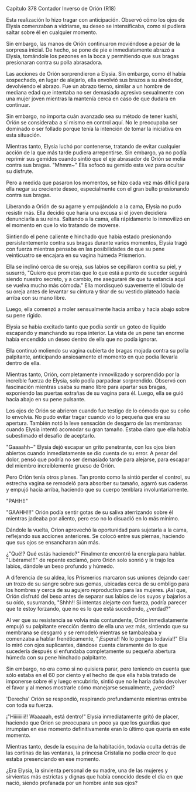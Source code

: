 
Capítulo 378 Contador Inverso de Orión (R18)

Esta realización lo hizo tragar con anticipación. Observó cómo los ojos de Elysia comenzaban a vidriarse, su deseo se intensificaba, como si pudiera saltar sobre él en cualquier momento.

Sin embargo, las manos de Orión continuaron moviéndose a pesar de la sorpresa inicial. De hecho, se pone de pie e inmediatamente abrazó a Elysia, tomándole los pezones en la boca y permitiendo que sus bragas presionaran contra su polla abrasadora.

Las acciones de Orión sorprendieron a Elysia. Sin embargo, como él había sospechado, en lugar de alejarlo, ella envolvió sus brazos a su alrededor, devolviendo el abrazo. Fue un abrazo tierno, similar a un hombre de mediana edad que intentaba no ser demasiado agresivo sexualmente con una mujer joven mientras la mantenía cerca en caso de que dudara en continuar.

Sin embargo, no importa cuán avanzado sea su método de tener kushi, Orión se consideraba a sí mismo en control aquí. No le preocupaba ser dominado o ser follado porque tenía la intención de tomar la iniciativa en esta situación.

Mientras tanto, Elysia luchó por contenerse, tratando de evitar cualquier acción de la que más tarde pudiera arrepentirse. Sin embargo, ya no podía reprimir sus gemidos cuando sintió que el eje abrasador de Orión se molía contra sus bragas. "Mhmm~" Ella sofocó su gemido esta vez para ocultar su disfrute.

Pero a medida que pasaron los momentos, se hizo cada vez más difícil para ella negar su creciente deseo, especialmente con el gran bulto presionando contra sus bragas.

Liberando a Orión de su agarre y empujándolo a la cama, Elysia no pudo resistir más. Ella decidió que haría una excusa si el joven decidiera denunciarla a su reina. Saltando a la cama, ella rápidamente lo inmovilizó en el momento en que lo vio tratando de moverse.

Sintiendo el pene caliente e hinchado que había estado presionando persistentemente contra sus bragas durante varios momentos, Elysia tragó con fuerza mientras pensaba en las posibilidades de que su pene veinticuatro se encajara en su vagina húmeda Prismerion.

Ella se inclinó cerca de su oreja, sus labios se cepillaron contra su piel, y susurró, "Quiero que prometas que lo que está a punto de suceder seguirá siendo nuestro secreto, y a cambio, me aseguraré de que tu estancia aquí se vuelva mucho más cómoda." Ella mordisqueó suavemente el lóbulo de su oreja antes de levantar su cintura y tirar de su vestido plateado hacia arriba con su mano libre.

Luego, ella comenzó a moler sensualmente hacia arriba y hacia abajo sobre su pene rígido.

Elysia se había excitado tanto que podía sentir un goteo de líquido escapando y manchando su ropa interior. La vista de un pene tan enorme había encendido un deseo dentro de ella que no podía ignorar.

Ella continuó moliendo su vagina cubierta de bragas mojada contra su polla palpitante, anticipando ansiosamente el momento en que podía llevarla dentro de ella.

Mientras tanto, Orión, completamente inmovilizado y sorprendido por la increíble fuerza de Elysia, solo podía parpadear sorprendido. Observó con fascinación mientras usaba su mano libre para apartar sus bragas, exponiendo las puertas extrañas de su vagina para él. Luego, ella se guió hacia abajo en su pene pulsante.

Los ojos de Orión se abrieron cuando fue testigo de lo cómodo que su coño lo envolvía. No pudo evitar tragar cuando vio lo pequeña que era su apertura. También notó la leve sensación de desgarro de las membranas cuando Elysia intentó acomodar su gran tamaño. Estaba claro que ella había subestimado el desafío de aceptarlo.

"Gaaaahh~" Elysia dejó escapar un grito penetrante, con los ojos bien abiertos cuando inmediatamente se dio cuenta de su error. A pesar del dolor, pensó que podría no ser demasiado tarde para alejarse, para escapar del miembro increíblemente grueso de Orión.

Pero Orión tenía otros planes. Tan pronto como la sintió perder el control, su estrecha vagina se remodeló para absorber su tamaño, agarró sus caderas y empujó hacia arriba, haciendo que su cuerpo temblara involuntariamente.

"PAHH!!"

"GAAHH!!!" Orión podía sentir gotas de su saliva aterrizando sobre él mientras jadeaba por aliento, pero eso no lo disuadió en lo más mínimo.

Dándole la vuelta, Orion aprovechó la oportunidad para sujetarla a la cama, reflejando sus acciones anteriores. Se colocó entre sus piernas, haciendo que sus ojos se ensancharan aún más.

¿"Qué!? Qué estás haciendo?" Finalmente encontró la energía para hablar. "Libérame!!!" de repente exclamó, pero Orión solo sonrió y le trajo los labios, dándole un beso profundo y húmedo.

A diferencia de su aldea, los Prismerios marcaron sus uniones dejando caer un trozo de su sangre sobre sus gemas, ubicadas cerca de su ombligo para los hombres y cerca de su agujero reproductivo para las mujeres. ¡Así que, Orión disfrutó del beso antes de separar sus labios de los suyos y bajarlos a su oído, susurrando, "Shhh!! Si intentas alejarte con fuerza, podría parecer que te estoy forzando, que no es lo que está sucediendo, ¿verdad?"

Al ver que su resistencia se volvía más contundente, Orión inmediatamente empujó su palpitante erección dentro de ella una vez más, sintiendo que su membrana se desgarró y se remodeló mientras se tambaleaba y comenzaba a hablar frenéticamente, "¡Espera!! No lo pongas todavía!!" Ella lo miró con ojos suplicantes, dándose cuenta claramente de lo que sucedería después si enfundaba completamente su pequeña abertura húmeda con su pene hinchado palpitante.

Sin embargo, no era como si no quisiera parar, pero teniendo en cuenta que sólo estaba en el 60 por ciento y el hecho de que ella había tratado de imponerse sobre él y luego encubrirlo, sintió que no le haría daño devolver el favor y al menos mostrarle cómo manejarse sexualmente, ¿verdad?

'Derecha' Orión se respondió, respirando profundamente mientras entraba con toda su fuerza.

¡"Hiiiiiiiii!! Waaaaah, está dentro!" Elysia inmediatamente gritó de placer, haciendo que Orion se preocupara un poco ya que los guardias que irrumpían en ese momento definitivamente eran lo último que quería en este momento.

Mientras tanto, desde la esquina de la habitación, todavía oculta detrás de las cortinas de las ventanas, la princesa Cristalia no podía creer lo que estaba presenciando en ese momento.

¿Era Elysia, la sirvienta personal de su madre, una de las mujeres y sirvientas más estrictas y dignas que había conocido desde el día en que nació, siendo profanada por un hombre ante sus ojos?
